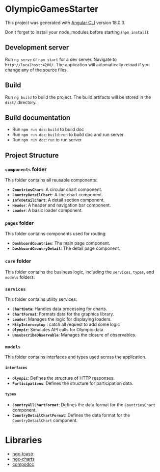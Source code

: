 # OlympicGamesStarter

This project was generated with [Angular CLI](https://github.com/angular/angular-cli) version 18.0.3.

Don't forget to install your node_modules before starting (`npm install`).

## Development server

Run `ng serve` or `npm start` for a dev server. Navigate to `http://localhost:4200/`. The application will automatically reload if you change any of the source files.

## Build

Run `ng build` to build the project. The build artifacts will be stored in the `dist/` directory.

## Build documentation
- Run `npm run doc:build` to build doc
- Run `npm run doc:build:run` to build doc and run server
- Run `npm run doc:run` to run server

## Project Structure

### `components` folder
This folder contains all reusable components:
- **`CountriesChart`**: A circular chart component.
- **`CountryDetailChart`**: A line chart component.
- **`InfoDetailChart`**: A detail section component.
- **`Header`**: A header and navigation bar component.
- **`Loader`**: A basic loader component.

### `pages` folder
This folder contains components used for routing:
- **`DashboardCountries`**: The main page component.
- **`DashboardCountryDetail`**: The detail page component.

### `core` folder
This folder contains the business logic, including the `services`, `types`, and `models` folders.

### `services`
This folder contains utility services:
- **`ChartData`**: Handles data processing for charts.
- **`ChartFormat`**: Formats data for the graphics library.
- **`Loader`**: Manages the logic for displaying loaders.
- **`HttpInterceptop`** : catch all request to add some logic
- **`Olympic`**: Simulates API calls for Olympic data.
- **`UnsubscribeObservable`**: Manages the closure of observables.

### `models`
This folder contains interfaces and types used across the application.

#### `interfaces`
- **`Olympic`**: Defines the structure of HTTP responses.
- **`Participations`**: Defines the structure for participation data.

#### `types`
- **`CountryAllChartFormat`**: Defines the data format for the `CountriesChart` component.
- **`CountryDetailChartFormat`**: Defines the data format for the `CountryDetailChart` component.


# Libraries

- [ngx-toastr](https://www.npmjs.com/package/ngx-toastr)
- [ngx-charts](https://swimlane.gitbook.io/ngx-charts)
- [compodoc](https://www.npmjs.com/package/@compodoc/compodoc)
